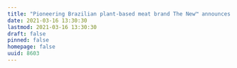 ```yaml
---
title: "Pioneering Brazilian plant-based meat brand The New™ announces fresh backing from Lever VC and Paulo Veras, founder of Brazil’s first tech unicorn"
date: 2021-03-16 13:30:30
lastmod: 2021-03-16 13:30:30
draft: false
pinned: false
homepage: false
uuid: 8603
---
```

